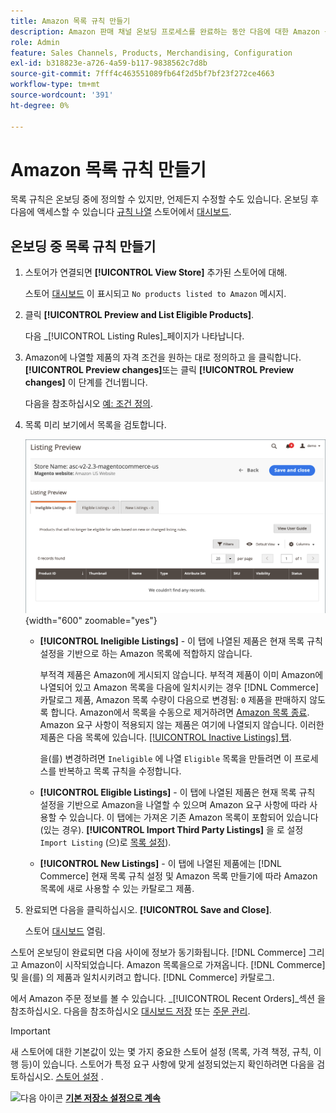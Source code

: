 ```yaml
---
title: Amazon 목록 규칙 만들기
description: Amazon 판매 채널 온보딩 프로세스를 완료하는 동안 다음에 대한 Amazon 목록을 생성하기 위한 초기 목록 규칙을 만듭니다. [!DNL Commerce] 제품.
role: Admin
feature: Sales Channels, Products, Merchandising, Configuration
exl-id: b318823e-a726-4a59-b117-9838562c7d8b
source-git-commit: 7fff4c463551089fb64f2d5bf7bf23f272ce4663
workflow-type: tm+mt
source-wordcount: '391'
ht-degree: 0%

---
```


# Amazon 목록 규칙 만들기

목록 규칙은 온보딩 중에 정의할 수 있지만, 언제든지 수정할 수도 있습니다. 온보딩 후 다음에 액세스할 수 있습니다 [규칙 나열](./listing-rules.md) 스토어에서 [대시보드](./amazon-store-dashboard.md).

## 온보딩 중 목록 규칙 만들기

1. 스토어가 연결되면 **[!UICONTROL View Store]** 추가된 스토어에 대해.

   스토어 [대시보드](./amazon-store-dashboard.md) 이 표시되고 `No products listed to Amazon` 메시지.

1. 클릭 **[!UICONTROL Preview and List Eligible Products]**.

   다음 _[!UICONTROL Listing Rules]_페이지가 나타납니다.

1. Amazon에 나열할 제품의 자격 조건을 원하는 대로 정의하고 을 클릭합니다. **[!UICONTROL Preview changes]**&#x200B;또는 클릭 **[!UICONTROL Preview changes]** 이 단계를 건너뜁니다.

   다음을 참조하십시오 [예: 조건 정의](./ob-define-condition-example.md).

1. 목록 미리 보기에서 목록을 검토합니다.

   ![목록 미리 보기](assets/amazon-ob-listing-preview.png){width="600" zoomable="yes"}

   - **[!UICONTROL Ineligible Listings]** - 이 탭에 나열된 제품은 현재 목록 규칙 설정을 기반으로 하는 Amazon 목록에 적합하지 않습니다.

     부적격 제품은 Amazon에 게시되지 않습니다. 부적격 제품이 이미 Amazon에 나열되어 있고 Amazon 목록을 다음에 일치시키는 경우 [!DNL Commerce] 카탈로그 제품, Amazon 목록 수량이 다음으로 변경됨: `0` 제품을 판매하지 않도록 합니다. Amazon에서 목록을 수동으로 제거하려면 [Amazon 목록 종료](./end-listings-manually.md). Amazon 요구 사항이 적용되지 않는 제품은 여기에 나열되지 않습니다. 이러한 제품은 다음 목록에 있습니다. [[!UICONTROL Inactive Listings] 탭](./inactive-listings.md).

     을(를) 변경하려면 `Ineligible` 에 나열 `Eligible` 목록을 만들려면 이 프로세스를 반복하고 목록 규칙을 수정합니다.

   - **[!UICONTROL Eligible Listings]** - 이 탭에 나열된 제품은 현재 목록 규칙 설정을 기반으로 Amazon을 나열할 수 있으며 Amazon 요구 사항에 따라 사용할 수 있습니다. 이 탭에는 가져온 기존 Amazon 목록이 포함되어 있습니다(있는 경우). **[!UICONTROL Import Third Party Listings]** 을 로 설정 `Import Listing` (으)로 [목록 설정](./listing-settings.md)).

   - **[!UICONTROL New Listings]** - 이 탭에 나열된 제품에는 [!DNL Commerce] 현재 목록 규칙 설정 및 Amazon 목록 만들기에 따라 Amazon 목록에 새로 사용할 수 있는 카탈로그 제품.

1. 완료되면 다음을 클릭하십시오. **[!UICONTROL Save and Close]**.

   스토어 [대시보드](./amazon-store-dashboard.md) 열림.

스토어 온보딩이 완료되면 다음 사이에 정보가 동기화됩니다. [!DNL Commerce] 그리고 Amazon이 시작되었습니다. Amazon 목록을으로 가져옵니다. [!DNL Commerce] 및 을(를) 의 제품과 일치시키려고 합니다. [!DNL Commerce] 카탈로그.

에서 Amazon 주문 정보를 볼 수 있습니다. _[!UICONTROL Recent Orders]_섹션 을 참조하십시오. 다음을 참조하십시오 [대시보드 저장](./amazon-store-dashboard.md) 또는 [주문 관리](./managing-orders.md).

>[!IMPORTANT]
>
>새 스토어에 대한 기본값이 있는 몇 가지 중요한 스토어 설정 (목록, 가격 책정, 규칙, 이행 등)이 있습니다. 스토어가 특정 요구 사항에 맞게 설정되었는지 확인하려면 다음을 검토하십시오. [스토어 설정](./default-store-settings.md) .

![다음 아이콘](assets/btn-next.png) [**기본 저장소 설정으로 계속**](./default-store-settings.md)
